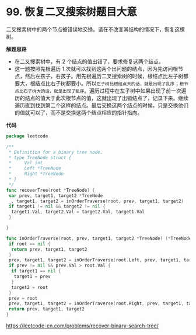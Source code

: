 # 99. 恢复二叉搜索树**题目大意** 

二叉搜索树中的两个节点被错误地交换。请在不改变其结构的情况下，恢复这棵树。

**解题思路** 

- 在二叉搜索树中，有 2 个结点的值出错了，要求修复这两个结点。
- 这一题按照先根遍历 1 次就可以找到这两个出问题的结点，因为先访问根节点，然后左孩子，右孩子。用先根遍历二叉搜索树的时候，根结点比左子树都要大，根结点比右子树都要小。所以`左子树比根结点大的话，就是出现了乱序`；`根节点比右子树大的话，就是出现了乱序`。遍历过程中在左子树中如果出现了前一次遍历的结点的值大于此次根节点的值，这就出现了出错结点了，记录下来。继续遍历直到找到第二个这样的结点。最后交换这两个结点的时候，只是交换他们的值就可以了，而不是交换这两个结点相应的指针指向。

**代码**  

```go
package leetcode

/**
 * Definition for a binary tree node.
 * type TreeNode struct {
 *     Val int
 *     Left *TreeNode
 *     Right *TreeNode
 * }
 */
func recoverTree(root *TreeNode) {
 var prev, target1, target2 *TreeNode
 _, target1, target2 = inOrderTraverse(root, prev, target1, target2)
 if target1 != nil && target2 != nil {
  target1.Val, target2.Val = target2.Val, target1.Val
 }

}

func inOrderTraverse(root, prev, target1, target2 *TreeNode) (*TreeNode, *TreeNode, *TreeNode) {
 if root == nil {
  return prev, target1, target2
 }
 prev, target1, target2 = inOrderTraverse(root.Left, prev, target1, target2)
 if prev != nil && prev.Val > root.Val {
  if target1 == nil {
   target1 = prev
  }
  target2 = root
 }
 prev = root
 prev, target1, target2 = inOrderTraverse(root.Right, prev, target1, target2)
 return prev, target1, target2
}
```

https://leetcode-cn.com/problems/recover-binary-search-tree/